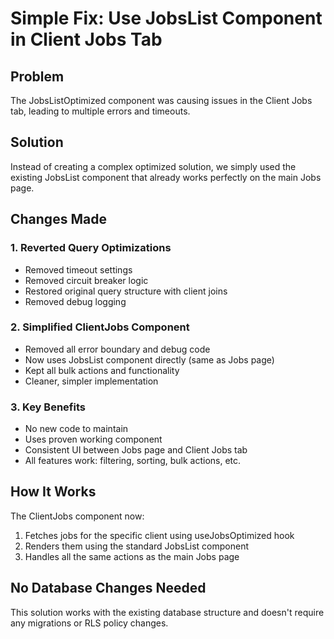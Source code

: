 # Simple Fix: Use JobsList Component in Client Jobs Tab

## Problem
The JobsListOptimized component was causing issues in the Client Jobs tab, leading to multiple errors and timeouts.

## Solution
Instead of creating a complex optimized solution, we simply used the existing JobsList component that already works perfectly on the main Jobs page.

## Changes Made

### 1. Reverted Query Optimizations
- Removed timeout settings
- Removed circuit breaker logic
- Restored original query structure with client joins
- Removed debug logging

### 2. Simplified ClientJobs Component
- Removed all error boundary and debug code
- Now uses JobsList component directly (same as Jobs page)
- Kept all bulk actions and functionality
- Cleaner, simpler implementation

### 3. Key Benefits
- No new code to maintain
- Uses proven working component
- Consistent UI between Jobs page and Client Jobs tab
- All features work: filtering, sorting, bulk actions, etc.

## How It Works
The ClientJobs component now:
1. Fetches jobs for the specific client using useJobsOptimized hook
2. Renders them using the standard JobsList component
3. Handles all the same actions as the main Jobs page

## No Database Changes Needed
This solution works with the existing database structure and doesn't require any migrations or RLS policy changes.
